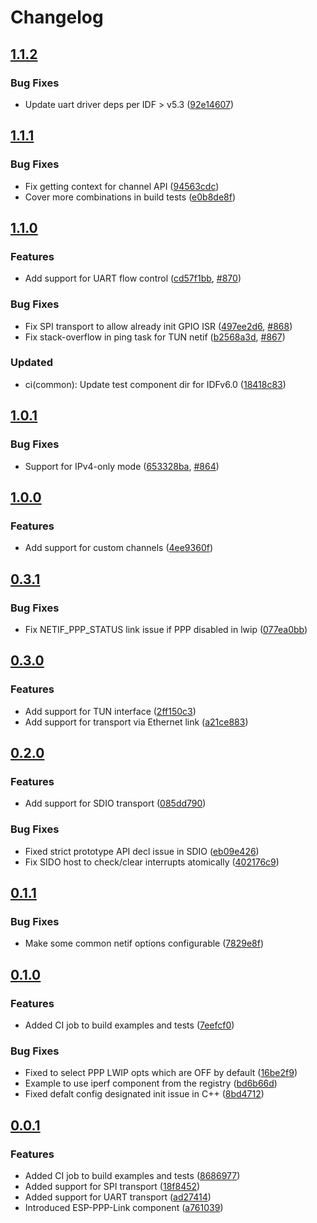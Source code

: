 # Changelog

## [1.1.2](https://github.com/espressif/esp-protocols/commits/eppp-v1.1.2)

### Bug Fixes

- Update uart driver deps per IDF > v5.3 ([92e14607](https://github.com/espressif/esp-protocols/commit/92e14607))

## [1.1.1](https://github.com/espressif/esp-protocols/commits/eppp-v1.1.1)

### Bug Fixes

- Fix getting context for channel API ([94563cdc](https://github.com/espressif/esp-protocols/commit/94563cdc))
- Cover more combinations in build tests ([e0b8de8f](https://github.com/espressif/esp-protocols/commit/e0b8de8f))

## [1.1.0](https://github.com/espressif/esp-protocols/commits/eppp-v1.1.0)

### Features

- Add support for UART flow control ([cd57f1bb](https://github.com/espressif/esp-protocols/commit/cd57f1bb), [#870](https://github.com/espressif/esp-protocols/issues/870))

### Bug Fixes

- Fix SPI transport to allow already init GPIO ISR ([497ee2d6](https://github.com/espressif/esp-protocols/commit/497ee2d6), [#868](https://github.com/espressif/esp-protocols/issues/868))
- Fix stack-overflow in ping task for TUN netif ([b2568a3d](https://github.com/espressif/esp-protocols/commit/b2568a3d), [#867](https://github.com/espressif/esp-protocols/issues/867))

### Updated

- ci(common): Update test component dir for IDFv6.0 ([18418c83](https://github.com/espressif/esp-protocols/commit/18418c83))

## [1.0.1](https://github.com/espressif/esp-protocols/commits/eppp-v1.0.1)

### Bug Fixes

- Support for IPv4-only mode ([653328ba](https://github.com/espressif/esp-protocols/commit/653328ba), [#864](https://github.com/espressif/esp-protocols/issues/864))

## [1.0.0](https://github.com/espressif/esp-protocols/commits/eppp-v1.0.0)

### Features

- Add support for custom channels ([4ee9360f](https://github.com/espressif/esp-protocols/commit/4ee9360f))

## [0.3.1](https://github.com/espressif/esp-protocols/commits/eppp-v0.3.1)

### Bug Fixes

- Fix NETIF_PPP_STATUS link issue if PPP disabled in lwip ([077ea0bb](https://github.com/espressif/esp-protocols/commit/077ea0bb))

## [0.3.0](https://github.com/espressif/esp-protocols/commits/eppp-v0.3.0)

### Features

- Add support for TUN interface ([2ff150c3](https://github.com/espressif/esp-protocols/commit/2ff150c3))
- Add support for transport via Ethernet link ([a21ce883](https://github.com/espressif/esp-protocols/commit/a21ce883))

## [0.2.0](https://github.com/espressif/esp-protocols/commits/eppp-v0.2.0)

### Features

- Add support for SDIO transport ([085dd790](https://github.com/espressif/esp-protocols/commit/085dd790))

### Bug Fixes

- Fixed strict prototype API decl issue in SDIO ([eb09e426](https://github.com/espressif/esp-protocols/commit/eb09e426))
- Fix SIDO host to check/clear interrupts atomically ([402176c9](https://github.com/espressif/esp-protocols/commit/402176c9))

## [0.1.1](https://github.com/espressif/esp-protocols/commits/eppp-v0.1.1)

### Bug Fixes

- Make some common netif options configurable ([7829e8f](https://github.com/espressif/esp-protocols/commit/7829e8f))

## [0.1.0](https://github.com/espressif/esp-protocols/commits/eppp-v0.1.0)

### Features

- Added CI job to build examples and tests ([7eefcf0](https://github.com/espressif/esp-protocols/commit/7eefcf0))

### Bug Fixes

- Fixed to select PPP LWIP opts which are OFF by default ([16be2f9](https://github.com/espressif/esp-protocols/commit/16be2f9))
- Example to use iperf component from the registry ([bd6b66d](https://github.com/espressif/esp-protocols/commit/bd6b66d))
- Fixed defalt config designated init issue in C++ ([8bd4712](https://github.com/espressif/esp-protocols/commit/8bd4712))

## [0.0.1](https://github.com/espressif/esp-protocols/commits/eppp-v0.0.1)

### Features

- Added CI job to build examples and tests ([8686977](https://github.com/espressif/esp-protocols/commit/8686977))
- Added support for SPI transport ([18f8452](https://github.com/espressif/esp-protocols/commit/18f8452))
- Added support for UART transport ([ad27414](https://github.com/espressif/esp-protocols/commit/ad27414))
- Introduced ESP-PPP-Link component ([a761039](https://github.com/espressif/esp-protocols/commit/a761039))
